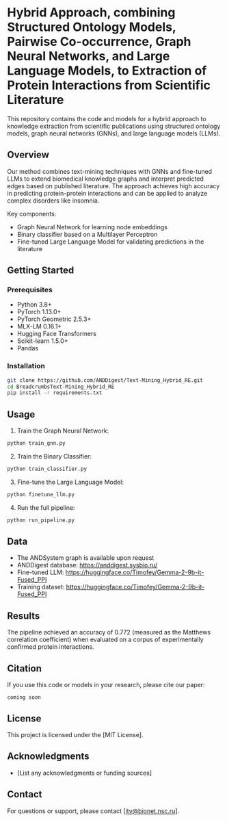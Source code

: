 # Hybrid Approach, combining Structured Ontology Models, Pairwise Co-occurrence, Graph Neural Networks, and Large Language Models, to Extraction of Protein Interactions from Scientific Literature

This repository contains the code and models for a hybrid approach to knowledge extraction from scientific publications using structured ontology models, graph neural networks (GNNs), and large language models (LLMs).

## Overview

Our method combines text-mining techniques with GNNs and fine-tuned LLMs to extend biomedical knowledge graphs and interpret predicted edges based on published literature. The approach achieves high accuracy in predicting protein-protein interactions and can be applied to analyze complex disorders like insomnia.

Key components:
- Graph Neural Network for learning node embeddings
- Binary classifier based on a Multilayer Perceptron 
- Fine-tuned Large Language Model for validating predictions in the literature

## Getting Started

### Prerequisites

- Python 3.8+
- PyTorch 1.13.0+
- PyTorch Geometric 2.5.3+
- MLX-LM 0.16.1+
- Hugging Face Transformers
- Scikit-learn 1.5.0+
- Pandas

### Installation

```bash
git clone https://github.com/ANDDigest/Text-Mining_Hybrid_RE.git
cd BreadcrumbsText-Mining_Hybrid_RE
pip install -r requirements.txt
```

## Usage

1. Train the Graph Neural Network:
```python
python train_gnn.py
```

2. Train the Binary Classifier:
```python
python train_classifier.py
```

3. Fine-tune the Large Language Model:
```python
python finetune_llm.py
```

4. Run the full pipeline:
```python
python run_pipeline.py
```

## Data

- The ANDSystem graph is available upon request
- ANDDigest database: https://anddigest.sysbio.ru/
- Fine-tuned LLM: https://huggingface.co/Timofey/Gemma-2-9b-it-Fused_PPI
- Training dataset: https://huggingface.co/Timofey/Gemma-2-9b-it-Fused_PPI

## Results

The pipeline achieved an accuracy of 0.772 (measured as the Matthews correlation coefficient) when evaluated on a corpus of experimentally confirmed protein interactions.

## Citation

If you use this code or models in your research, please cite our paper:

```
coming soon
```

## License

This project is licensed under the [MIT License].

## Acknowledgments

- [List any acknowledgments or funding sources]

## Contact

For questions or support, please contact [itv@bionet.nsc.ru].
